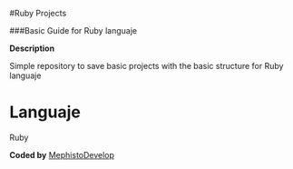 #Ruby Projects

###Basic Guide for Ruby languaje

**Description**

Simple repository to save basic projects with the basic structure for Ruby languaje

# Languaje

Ruby

**Coded by**
[MephistoDevelop](https://www.github.com/mephistodevelop)
